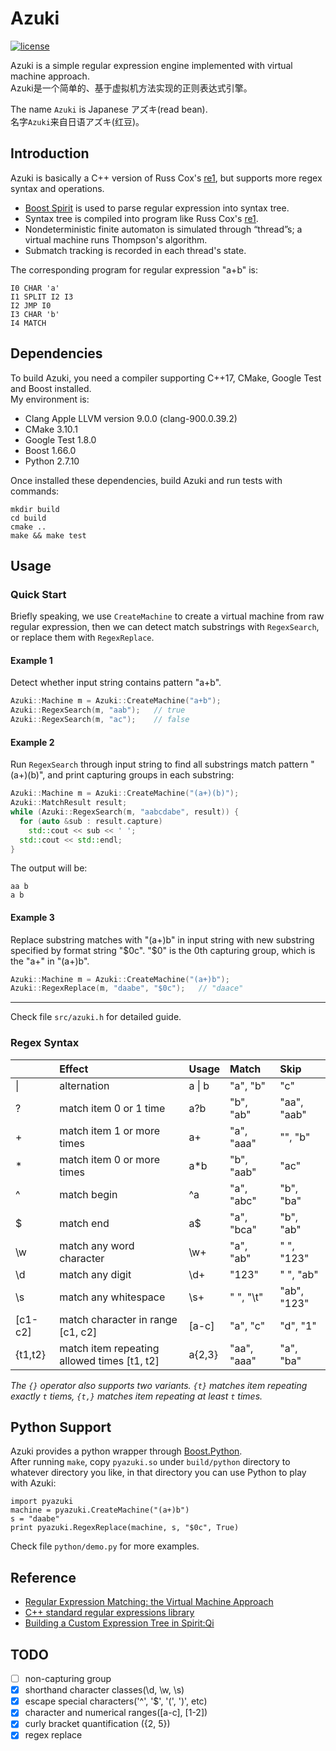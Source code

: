 # Azuki

[![license](https://img.shields.io/github/license/mashape/apistatus.svg)](https://github.com/kophy/Azuki)

Azuki is a simple regular expression engine implemented with virtual machine approach.  
Azuki是一个简单的、基于虚拟机方法实现的正则表达式引擎。  

The name `Azuki` is Japanese アズキ(read bean).  
名字`Azuki`来自日语アズキ(红豆)。

## Introduction

Azuki is basically a C++ version of Russ Cox's [re1](https://code.google.com/archive/p/re1/), but supports more regex syntax and operations.

- [Boost Spirit](http://boost-spirit.com/home/) is used to parse regular expression into syntax tree.
- Syntax tree is compiled into program like Russ Cox's [re1](https://code.google.com/archive/p/re1/).
- Nondeterministic finite automaton is simulated through “thread”s; a virtual machine runs Thompson's algorithm.
- Submatch tracking is recorded in each thread's state.

The corresponding program for regular expression "a+b" is:
```
I0 CHAR 'a'
I1 SPLIT I2 I3
I2 JMP I0
I3 CHAR 'b'
I4 MATCH
```

## Dependencies

To build Azuki, you need a compiler supporting C++17, CMake, Google Test and Boost installed.  
My environment is:

- Clang Apple LLVM version 9.0.0 (clang-900.0.39.2)
- CMake 3.10.1
- Google Test 1.8.0
- Boost 1.66.0
- Python 2.7.10

Once installed these dependencies, build Azuki and run tests with commands:
``` shell
mkdir build
cd build
cmake ..
make && make test
```

## Usage

### Quick Start
Briefly speaking, we use `CreateMachine` to create a virtual machine from raw regular expression, then we can detect match substrings with `RegexSearch`, or replace them with `RegexReplace`.

#### Example 1
Detect whether input string contains pattern "a+b".

```C++
Azuki::Machine m = Azuki::CreateMachine("a+b");
Azuki::RegexSearch(m, "aab");   // true
Azuki::RegexSearch(m, "ac");    // false
```

#### Example 2
Run `RegexSearch` through input string to find all substrings match pattern "(a+)(b)", and print capturing groups in each substring:
```C++
Azuki::Machine m = Azuki::CreateMachine("(a+)(b)");
Azuki::MatchResult result;
while (Azuki::RegexSearch(m, "aabcdabe", result)) {
  for (auto &sub : result.capture)
    std::cout << sub << ' ';
  std::cout << std::endl;
}
```
The output will be:
```
aa b
a b
```

#### Example 3
Replace substring matches with "(a+)b" in input string with new substring specified by format string "$0c". "$0" is the 0th capturing group, which is the "a+" in "(a+)b".

```C++
Azuki::Machine m = Azuki::CreateMachine("(a+)b");
Azuki::RegexReplace(m, "daabe", "$0c");   // "daace"
```
---

Check file `src/azuki.h` for detailed guide.

### Regex Syntax

|         | Effect   | Usage   | Match | Skip |
| ------------- |:-------------|:-----|:-----|:------|
| &#124;  | alternation  | a &#124; b  | "a", "b"  | "c" |  
|  ? | match item 0 or 1 time | a?b  |  "b", "ab" | "aa", "aab" |  
|  + | match item 1 or more times | a+  | "a", "aaa" | "", "b" |  
| *  | match item 0 or more times | a&#42;b  | "b", "aab" | "ac" |  
| ^  | match begin | ^a  | "a", "abc"  | "b", "ba" |  
| $  | match end  | a$  | "a", "bca"  | "b", "ab" |  
| \w | match any word character | \w+ | "a", "ab" | " ", "123" |
| \d | match any digit | \d+ | "123"  | " ", "ab" |
| \s | match any whitespace | \s+ | " ", "\t" | "ab", "123" |
| [c1-c2] | match character in range [c1, c2] | [a-c] | "a", "c" | "d", "1" |
| {t1,t2} | match item repeating allowed times [t1, t2] | a{2,3} | "aa", "aaa" | "a", "ba" |

*The `{}` operator also supports two variants. `{t}` matches item repeating exactly `t` tiems, `{t,}` matches item repeating at least `t` times.*

## Python Support

Azuki provides a python wrapper through [Boost.Python](http://www.boost.org/doc/libs/1_66_0/libs/python/doc/html/index.html).  
After running `make`, copy `pyazuki.so` under `build/python` directory to whatever directory you like, in that directory you can use Python to play with Azuki:
```
import pyazuki
machine = pyazuki.CreateMachine("(a+)b")
s = "daabe"
print pyazuki.RegexReplace(machine, s, "$0c", True)
```
Check file `python/demo.py` for more examples.

## Reference
- [Regular Expression Matching: the Virtual Machine Approach](https://swtch.com/~rsc/regexp/regexp2.html)
- [C++ standard regular expressions library](http://en.cppreference.com/w/cpp/regex)
- [Building a Custom Expression Tree in Spirit:Qi](https://stackoverflow.com/questions/13056893/building-a-custom-expression-tree-in-spiritqi-without-utree-or-boostvariant)

## TODO
- [ ] non-capturing group
- [X] shorthand character classes(\\d, \\w, \\s)
- [X] escape special characters('^', '$', '(', ')', etc)
- [X] character and numerical ranges([a-c], [1-2])
- [X] curly bracket quantification ({2, 5})
- [X] regex replace
